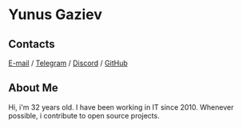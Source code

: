 # Yunus Gaziev

## Contacts

[E-mail](mailto:yunusga@yandex.ru) / [Telegram](https://t.me/yunusga) / [Discord](https://discordapp.com/users/547719466386194433) / [GitHub](https://github.com/yunusga)

## About Me

Hi, i'm 32 years old. I have been working in IT since 2010. Whenever possible, i contribute to open source projects.
